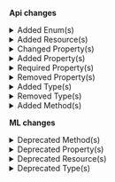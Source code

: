 **Api changes**

<details>
<summary>Added Enum(s)</summary>

- added enum `Frozen` to type `CartState`
</details>

<details>
<summary>Added Resource(s)</summary>

- added resource `/{projectKey}/shipping-methods/matching-cart-location`
</details>

<details>
<summary>Changed Property(s)</summary>

- :warning: changed property `amount` of type `Transaction` from type `TypedMoney` to `CentPrecisionMoney`
</details>

<details>
<summary>Added Property(s)</summary>

- added property `defaultShippingAddressId` to type `BusinessUnit`
- added property `defaultShippingAddress` to type `BusinessUnitDraft`
- added property `defaultShippingAddressId` to type `Company`
- added property `defaultShippingAddress` to type `CompanyDraft`
- added property `defaultShippingAddressId` to type `Division`
- added property `defaultShippingAddress` to type `DivisionDraft`
- added property `conflictingPrice` to type `DuplicatePriceScopeError`
- added property `defaultShippingAddress` to type `MyBusinessUnitDraft`
- added property `defaultShippingAddress` to type `MyCompanyDraft`
- added property `defaultShippingAddress` to type `MyDivisionDraft`
- added property `cartId` to type `MyQuoteRequestDraft`
- added property `cartVersion` to type `MyQuoteRequestDraft`
- added property `createdAt` to type `AssignedProductSelection`
- added property `quoteState` to type `Quote`
</details>

<details>
<summary>Required Property(s)</summary>

- changed property `discounted` of type `StagedStandalonePrice` to be optional
</details>

<details>
<summary>Removed Property(s)</summary>

- :warning: removed property `defaultShipingAddressId` from type `BusinessUnit`
- :warning: removed property `defaultShipingAddress` from type `BusinessUnitDraft`
- :warning: removed property `defaultShipingAddressId` from type `Company`
- :warning: removed property `defaultShipingAddress` from type `CompanyDraft`
- :warning: removed property `defaultShipingAddressId` from type `Division`
- :warning: removed property `defaultShipingAddress` from type `DivisionDraft`
- :warning: removed property `conflictingPrices` from type `DuplicatePriceScopeError`
- :warning: removed property `defaultShipingAddress` from type `MyBusinessUnitDraft`
- :warning: removed property `defaultShipingAddress` from type `MyCompanyDraft`
- :warning: removed property `defaultShipingAddress` from type `MyDivisionDraft`
- :warning: removed property `cart` from type `MyQuoteRequestDraft`
- :warning: removed property `version` from type `MyQuoteRequestDraft`
</details>

<details>
<summary>Added Type(s)</summary>

- added type `CartFreezeCartAction`
- added type `CartUnfreezeCartAction`
- added type `DuplicatePriceKeyError`
- added type `ProductPriceKeySetMessage`
- added type `ProductPricesSetMessage`
- added type `StandalonePriceKeySetMessage`
- added type `ProductPriceKeySetMessagePayload`
- added type `ProductPricesSetMessagePayload`
- added type `StandalonePriceKeySetMessagePayload`
- added type `ProductSetPriceKeyAction`
- added type `StandalonePriceSetKeyAction`
</details>

<details>
<summary>Removed Type(s)</summary>

- :warning: removed type `ProductPriceSetMessage`
- :warning: removed type `ProductPriceSetMessagePayload`
</details>

<details>
<summary>Added Method(s)</summary>

- added method `apiRoot.withProjectKey().shippingMethods().matchingCartLocation().get()`
</details>

**ML changes**

<details>
<summary>Deprecated Method(s)</summary>

- method `post /{projectKey}/missing-data/attributes` is deprecated
- method `post /{projectKey}/missing-data/images` is deprecated
- method `post /{projectKey}/missing-data/prices` is deprecated
- method `get /{projectKey}/missing-data/attributes/status/{taskId}` is deprecated
- method `get /{projectKey}/missing-data/images/status/{taskId}` is deprecated
- method `get /{projectKey}/missing-data/prices/status/{taskId}` is deprecated
</details>

<details>
<summary>Deprecated Property(s)</summary>

- property `MissingAttributes::attributeCount` is deprecated
- property `MissingAttributes::attributeCoverage` is deprecated
- property `MissingAttributesMeta::productLevel` is deprecated
- property `MissingAttributesMeta::variantLevel` is deprecated
- property `MissingAttributesPagedQueryResult::meta` is deprecated
- property `MissingDataTaskStatus::result` is deprecated
- property `MissingImagesMeta::productLevel` is deprecated
- property `MissingImagesMeta::variantLevel` is deprecated
- property `MissingImagesPagedQueryResult::meta` is deprecated
- property `MissingImagesTaskStatus::result` is deprecated
- property `MissingPricesMeta::productLevel` is deprecated
- property `MissingPricesMeta::variantLevel` is deprecated
- property `MissingPricesPagedQueryResult::meta` is deprecated
- property `MissingPricesTaskStatus::result` is deprecated
</details>

<details>
<summary>Deprecated Resource(s)</summary>

- resource `/{projectKey}/missing-data` is deprecated
- resource `/{projectKey}/missing-data/attributes` is deprecated
- resource `/{projectKey}/missing-data/images` is deprecated
- resource `/{projectKey}/missing-data/prices` is deprecated
- resource `/{projectKey}/missing-data/attributes/status` is deprecated
- resource `/{projectKey}/missing-data/attributes/status/{taskId}` is deprecated
- resource `/{projectKey}/missing-data/images/status` is deprecated
- resource `/{projectKey}/missing-data/images/status/{taskId}` is deprecated
- resource `/{projectKey}/missing-data/prices/status` is deprecated
- resource `/{projectKey}/missing-data/prices/status/{taskId}` is deprecated
</details>

<details>
<summary>Deprecated Type(s)</summary>

- type `AttributeCount` is deprecated
- type `AttributeCoverage` is deprecated
- type `MissingAttributesDetails` is deprecated
- type `MissingAttributes` is deprecated
- type `MissingAttributesMeta` is deprecated
- type `MissingAttributesSearchRequest` is deprecated
- type `MissingAttributesPagedQueryResult` is deprecated
- type `MissingDataTaskStatus` is deprecated
- type `MissingImages` is deprecated
- type `MissingImagesCount` is deprecated
- type `MissingImagesProductLevel` is deprecated
- type `MissingImagesVariantLevel` is deprecated
- type `MissingImagesMeta` is deprecated
- type `MissingImagesSearchRequest` is deprecated
- type `MissingImagesPagedQueryResult` is deprecated
- type `MissingImagesTaskStatus` is deprecated
- type `MissingPrices` is deprecated
- type `MissingPricesProductCount` is deprecated
- type `MissingPricesProductLevel` is deprecated
- type `MissingPricesVariantLevel` is deprecated
- type `MissingPricesMeta` is deprecated
- type `MissingPricesSearchRequest` is deprecated
- type `MissingPricesPagedQueryResult` is deprecated
- type `MissingPricesTaskStatus` is deprecated
</details>
